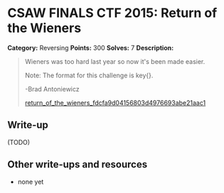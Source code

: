 # CSAW FINALS CTF 2015: Return of the Wieners

**Category:** Reversing
**Points:** 300
**Solves:** 7
**Description:**

> Wieners was too hard last year so now it's been made easier.
> 
> Note: The format for this challenge is key{}.
> 
> -Brad Antoniewicz
> 
> [return_of_the_wieners_fdcfa9d04156803d4976693abe21aac1](./return_of_the_wieners_fdcfa9d04156803d4976693abe21aac1)


## Write-up

(TODO)

## Other write-ups and resources

* none yet
